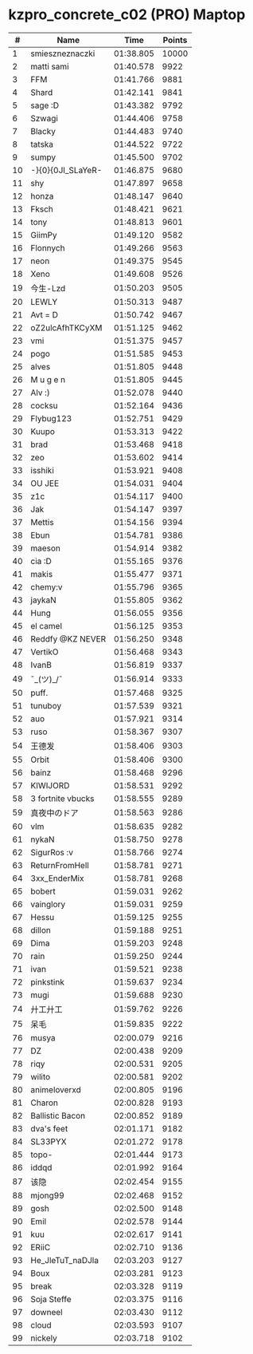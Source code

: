 # kzpro_concrete_c02 (PRO) Maptop

|  # | Name | Time | Points |
|-------------- | -------------- | -------------- | -------------- | 
| 1 | smieszneznaczki | 01:38.805 | 10000 | 
| 2 | matti sami | 01:40.578 | 9922 | 
| 3 | FFM | 01:41.766 | 9881 | 
| 4 | Shard | 01:42.141 | 9841 | 
| 5 | sage :D | 01:43.382 | 9792 | 
| 6 | Szwagi | 01:44.406 | 9758 | 
| 7 | Blacky | 01:44.483 | 9740 | 
| 8 | tatska | 01:44.522 | 9722 | 
| 9 | sumpy | 01:45.500 | 9702 | 
| 10 | -}{0}{0JI_SLaYeR- | 01:46.875 | 9680 | 
| 11 | shy | 01:47.897 | 9658 | 
| 12 | honza | 01:48.147 | 9640 | 
| 13 | Fksch | 01:48.421 | 9621 | 
| 14 | tony | 01:48.813 | 9601 | 
| 15 | GiimPy | 01:49.120 | 9582 | 
| 16 | Flonnych | 01:49.266 | 9563 | 
| 17 | neon | 01:49.375 | 9545 | 
| 18 | Xeno | 01:49.608 | 9526 | 
| 19 | 今生-Lzd | 01:50.203 | 9505 | 
| 20 | LEWLY | 01:50.313 | 9487 | 
| 21 | Avt = D | 01:50.742 | 9467 | 
| 22 | oZ2ulcAfhTKCyXM | 01:51.125 | 9462 | 
| 23 | vmi | 01:51.375 | 9457 | 
| 24 | pogo | 01:51.585 | 9453 | 
| 25 | alves | 01:51.805 | 9448 | 
| 26 | M u g e n | 01:51.805 | 9445 | 
| 27 | Alv :) | 01:52.078 | 9440 | 
| 28 | cocksu | 01:52.164 | 9436 | 
| 29 | Flybug123 | 01:52.751 | 9429 | 
| 30 | Kuupo | 01:53.313 | 9422 | 
| 31 | brad | 01:53.468 | 9418 | 
| 32 | zeo | 01:53.602 | 9414 | 
| 33 | isshiki | 01:53.921 | 9408 | 
| 34 | OU JEE | 01:54.031 | 9404 | 
| 35 | z1c | 01:54.117 | 9400 | 
| 36 | Jak | 01:54.147 | 9397 | 
| 37 | Mettis | 01:54.156 | 9394 | 
| 38 | Ebun | 01:54.781 | 9386 | 
| 39 | maeson | 01:54.914 | 9382 | 
| 40 | cia :D | 01:55.165 | 9376 | 
| 41 | makis | 01:55.477 | 9371 | 
| 42 | chemy:v | 01:55.796 | 9365 | 
| 43 | jaykaN | 01:55.805 | 9362 | 
| 44 | Hung | 01:56.055 | 9356 | 
| 45 | el camel | 01:56.125 | 9353 | 
| 46 | Reddfy @KZ NEVER | 01:56.250 | 9348 | 
| 47 | VertikO | 01:56.468 | 9343 | 
| 48 | IvanB | 01:56.819 | 9337 | 
| 49 | ¯\_(ツ)_/¯ | 01:56.914 | 9333 | 
| 50 | puff. | 01:57.468 | 9325 | 
| 51 | tunuboy | 01:57.539 | 9321 | 
| 52 | auo | 01:57.921 | 9314 | 
| 53 | ruso | 01:58.367 | 9307 | 
| 54 | 王德发 | 01:58.406 | 9303 | 
| 55 | Orbit | 01:58.406 | 9300 | 
| 56 | bainz | 01:58.468 | 9296 | 
| 57 | KIWIJORD | 01:58.531 | 9292 | 
| 58 | 3 fortnite vbucks | 01:58.555 | 9289 | 
| 59 | 真夜中のドア | 01:58.563 | 9286 | 
| 60 | vlm | 01:58.635 | 9282 | 
| 61 | nykaN | 01:58.750 | 9278 | 
| 62 | SigurRos :v | 01:58.766 | 9274 | 
| 63 | ReturnFromHell | 01:58.781 | 9271 | 
| 64 | 3xx_EnderMix | 01:58.781 | 9268 | 
| 65 | bobert | 01:59.031 | 9262 | 
| 66 | vainglory | 01:59.031 | 9259 | 
| 67 | Hessu | 01:59.125 | 9255 | 
| 68 | dillon | 01:59.188 | 9251 | 
| 69 | Dima | 01:59.203 | 9248 | 
| 70 | rain | 01:59.250 | 9244 | 
| 71 | ivan | 01:59.521 | 9238 | 
| 72 | pinkstink | 01:59.637 | 9234 | 
| 73 | mugi | 01:59.688 | 9230 | 
| 74 | 廾工廾工 | 01:59.762 | 9226 | 
| 75 | 呆毛 | 01:59.835 | 9222 | 
| 76 | musya | 02:00.079 | 9216 | 
| 77 | DZ | 02:00.438 | 9209 | 
| 78 | riqy | 02:00.531 | 9205 | 
| 79 | wilito | 02:00.581 | 9202 | 
| 80 | animeloverxd | 02:00.805 | 9196 | 
| 81 | Charon | 02:00.828 | 9193 | 
| 82 | Ballistic Bacon | 02:00.852 | 9189 | 
| 83 | dva's feet | 02:01.171 | 9182 | 
| 84 | SL33PYX | 02:01.272 | 9178 | 
| 85 | topo- | 02:01.444 | 9173 | 
| 86 | iddqd | 02:01.992 | 9164 | 
| 87 | 该隐 | 02:02.454 | 9155 | 
| 88 | mjong99 | 02:02.468 | 9152 | 
| 89 | gosh | 02:02.500 | 9148 | 
| 90 | Emil | 02:02.578 | 9144 | 
| 91 | kuu | 02:02.617 | 9141 | 
| 92 | ERiiC | 02:02.710 | 9136 | 
| 93 | He_JleTuT_naDJla | 02:03.203 | 9127 | 
| 94 | Boux | 02:03.281 | 9123 | 
| 95 | break | 02:03.328 | 9119 | 
| 96 | Soja Steffe | 02:03.375 | 9116 | 
| 97 | downeel | 02:03.430 | 9112 | 
| 98 | cloud | 02:03.593 | 9107 | 
| 99 | nickely | 02:03.718 | 9102 | 

